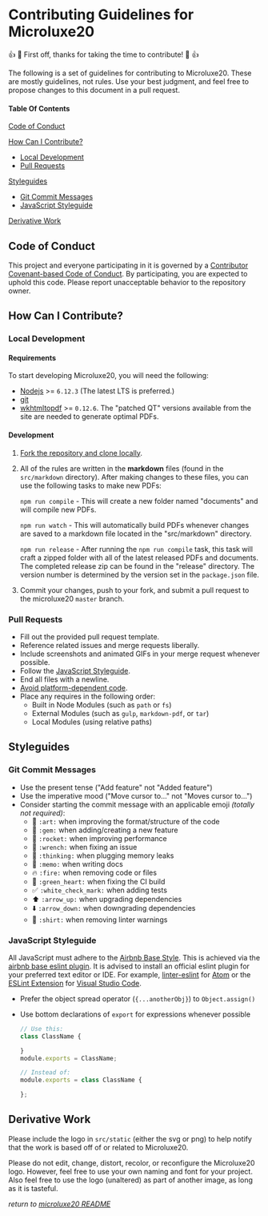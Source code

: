 Contributing Guidelines for Microluxe20
===

:+1: :tada: First off, thanks for taking the time to contribute! :tada: :+1:

The following is a set of guidelines for contributing to Microluxe20. These are mostly guidelines, not rules. Use your best judgment, and feel free to propose changes to this document in a pull request.

#### Table Of Contents

[Code of Conduct](#code-of-conduct)

[How Can I Contribute?](#how-can-i-contribute)
  * [Local Development](@local-development)
  * [Pull Requests](#pull-requests)

[Styleguides](#styleguides)
  * [Git Commit Messages](#git-commit-messages)
  * [JavaScript Styleguide](#javascript-styleguide)

[Derivative Work](#derivative-work)

## Code of Conduct

This project and everyone participating in it is governed by a [Contributor Covenant-based Code of Conduct](./docs/CODE_OF_CONDUCT.md). By participating, you are expected to uphold this code. Please report unacceptable behavior to the repository owner.

## How Can I Contribute?

### Local Development

#### Requirements
To start developing Microluxe20, you will need the following:

  * [Nodejs](https://nodejs.org/en/) >= `6.12.3` (The latest LTS is preferred.)
  * [git](https://git-scm.com/downloads)
  * [wkhtmltopdf](https://wkhtmltopdf.org) >= `0.12.6`. The "patched QT" versions available from the site are needed to generate optimal PDFs.

#### Development
1. [Fork the repository and clone locally](https://help.github.com/articles/fork-a-repo/).

2. All of the rules are written in the **markdown** files (found in the `src/markdown` directory). After making changes to these files, you can use the following tasks to make new PDFs:

    `npm run compile` - This will create a new folder named "documents" and will compile new PDFs.

    `npm run watch` - This will automatically build PDFs whenever changes are saved to a markdown file located in the "src/markdown" directory.

    `npm run release` - After running the `npm run compile` task, this task will craft a zipped folder with all of the latest released PDFs and documents. The completed release zip can be found in the "release" directory. The version number is determined by the version set in the `package.json` file.

3. Commit your changes, push to your fork, and submit a pull request to the microluxe20 `master` branch.

### Pull Requests

* Fill out the provided pull request template.
* Reference related issues and merge requests liberally.
* Include screenshots and animated GIFs in your merge request whenever possible.
* Follow the [JavaScript Styleguide](#javascript-styleguide).
* End all files with a newline.
* [Avoid platform-dependent code](https://shapeshed.com/writing-cross-platform-node/).
* Place any requires in the following order:
    * Built in Node Modules (such as `path` or `fs`)
    * External Modules (such as `gulp`, `markdown-pdf`, or `tar`)
    * Local Modules (using relative paths)

## Styleguides

### Git Commit Messages

* Use the present tense ("Add feature" not "Added feature")
* Use the imperative mood ("Move cursor to..." not "Moves cursor to...")
* Consider starting the commit message with an applicable emoji _(totally not required)_:
    * :art: `:art:` when improving the format/structure of the code
    * :gem: `:gem:` when adding/creating a new feature
    * :rocket: `:rocket:` when improving performance
    * :wrench: `:wrench:` when fixing an issue
    * :thinking: `:thinking:` when plugging memory leaks
    * :memo: `:memo:` when writing docs
    * :fire: `:fire:` when removing code or files
    * :green_heart: `:green_heart:` when fixing the CI build
    * :white_check_mark: `:white_check_mark:` when adding tests
    * :arrow_up: `:arrow_up:` when upgrading dependencies
    * :arrow_down: `:arrow_down:` when downgrading dependencies
    * :shirt: `:shirt:` when removing linter warnings

### JavaScript Styleguide

All JavaScript must adhere to the [Airbnb Base Style](https://github.com/airbnb/javascript). This is achieved via the [airbnb base eslint plugin](https://www.npmjs.com/package/eslint-config-airbnb-base). It is advised to install an official eslint plugin for your preferred text editor or IDE. For example, [linter-eslint](https://atom.io/packages/linter-eslint) for [Atom](https://atom.io/) or the [ESLint Extension](https://marketplace.visualstudio.com/items?itemName=dbaeumer.vscode-eslint) for [Visual Studio Code](https://code.visualstudio.com/).

* Prefer the object spread operator (`{...anotherObj}`) to `Object.assign()`
* Use bottom declarations of `export` for expressions whenever possible

  ```js
  // Use this:
  class ClassName {

  }
  module.exports = ClassName;

  // Instead of:
  module.exports = class ClassName {

  };
  ```

## Derivative Work

Please include the logo in `src/static` (either the svg or png) to help notify that the work is based off of or related to Microluxe20.

Please do not edit, change, distort, recolor, or reconfigure the Microluxe20 logo. However, feel free to use your own naming and font for your project. Also feel free to use the logo (unaltered) as part of another image, as long as it is tasteful.

  _return to [microluxe20 README](README.md)_
